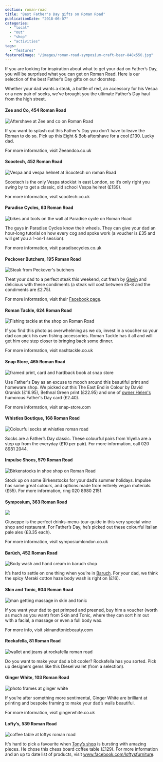 ```yaml
---
section: roman-road
title: "Best Father's Day gifts on Roman Road"
publicationDate: "2018-06-07"
categories: 
  - "local"
  - "out"
  - "shop"
  - "activities"
tags: 
  - "features"
featuredImage: "/images/roman-road-symposium-craft-beer-848x550.jpg"
---
```


If you are looking for inspiration about what to get your dad on Father’s Day, you will be surprised what you can get on Roman Road. Here is our selection of the best Father’s Day gifts on our doorstep.

Whether your dad wants a steak, a bottle of red, an accessory for his Vespa or a new pair of socks, we’ve brought you the ultimate Father’s Day haul from the high street.

#### Zee and Co, 454 Roman Road

![Aftershave at Zee and co on Roman Road](/images/roman-road-zee-co-menswear.jpg)

If you want to splash out this Father's Day you don't have to leave the Roman to do so. Pick up this Eight & Bob aftershave for a cool £130. Lucky dad.

For more information, visit Zeeandco.co.uk

#### Scootech, 452 Roman Road

![Vespa and vespa helmet at Scootech on roman Road](/images/roman-road-scootech-vespa.jpg)

Scootech is the only Vespa stockist in east London, so it’s only right you swing by to get a classic, old school Vespa helmet (£139).

For more information, visit scootech.co.uk

#### Paradise Cycles, 63 Roman Road

![bikes and tools on the wall at Paradise cycle on Roman Road](/images/roman-road-paradise-cycles-fathers-day.jpg)

The guys in Paradise Cycles know their wheels. They can give your dad an hour-long tutorial on how every cog and spoke work (a voucher is £35 and will get you a 1-on-1 session).

For more information, visit paradisecycles.co.uk

#### Peckover Butchers, 195 Roman Road

![Steak from Peckover's butchers](/images/roman-road-peckovers-butchers-fathers-day-1.jpg)

Treat your dad to a perfect steak this weekend, cut fresh by [Gavin](https://romanroadlondon.com/peckover-butchers-roman-road-interview/) and delicious with these condiments (a steak will cost between £5-8 and the condiments are £2.75).

For more information, visit their [Facebook page](https://www.facebook.com/Peckover-Traditional-Butchers-150482241775222/).

#### Roman Tackle, 624 Roman Road

![Fishing tackle at the shop on Roman Road](/images/roman-road-fishing-tackle-shop.jpg)

If you find this photo as overwhelming as we do, invest in a voucher so your dad can pick his own fishing accessories. Roman Tackle has it all and will get him one step closer to bringing back some dinner.

For more information, visit nashtackle.co.uk

#### Snap Store, 465 Roman Road

![framed print, card and hardback book at snap store](/images/roman-road-snap-fathers-day.jpg)

Use Father's Day as an excuse to mooch around this beautiful print and homeware shop. We picked out this The East End in Colour by David Granick (£16.95), Bethnal Green print (£22.95) and one of [owner Helen's](https://romanroadlondon.com/helen-fisher-snap-store-interview/) humorous Father's Day card (£2.40).

For more information, visit snap-store.com

#### Whistles Boutique, 168 Roman Road

![Colourful socks at whistles roman road](/images/roman-road-whistles-fathers-day.jpg)

Socks are a Father’s Day classic. These colourful pairs from Viyella are a step up from the everyday (£10 per pair). For more information, call 020 8981 2044.

#### Impulse Shoes, 579 Roman Road

![Birkenstocks in shoe shop on Roman Road](/images/roman-road-shoe-shop-fathers-day.jpg)

Stock up on some Birkenstocks for your dad’s summer holidays. Impulse has some great colours, and options made from entirely vegan materials (£55). For more information, ring 020 8980 2151.

#### Symposium, 363 Roman Road

![](/images/roman-road-symposium-craft-beer-848x550.jpg)

Giuseppe is the perfect drinks-menu-tour-guide in this very special wine shop and restaurant. For Father’s Day, he’s picked out these colourful Italian pale ales (£3.35 each).

For more information, visit symposiumlondon.co.uk

#### Barüch, 452 Roman Road

![Body wash and hand cream in baruch shop](/images/roman-road-baruch-fathers-day.jpg)

It’s hard to settle on one thing when you’re in [Baruch](https://romanroadlondon.com/angela-knowles-baruch-boutique/). For your dad, we think the spicy Meraki cotton haze body wash is right on (£16).

#### Skin and Tonic, 604 Roman Road

![man getting massage in skin and tonic](/images/roman-road-skin-and-tonic.jpg)

If you want your dad to get primped and preened, buy him a voucher (worth as much as you want) from Skin and Tonic, where they can sort him out with a facial, a massage or even a full body wax.

For more info, visit skinandtonicbeauty.com

#### Rockafella, 81 Roman Road

![wallet and jeans at rockafella roman road](/images/Globe-Town-Roman-Road-E2-shop-29.jpg)

Do you want to make your dad a bit cooler? Rockafella has you sorted. Pick up designers gems like this Diesel wallet (from a selection).

#### Ginger White, 103 Roman Road

![photo frames at ginger white](/images/ginger-white-roman-road.jpg)

If you’re after something more sentimental, Ginger White are brilliant at printing and bespoke framing to make your dad’s walls beautiful.

For more information, visit gingerwhite.co.uk

#### Lofty’s, 539 Roman Road

![coffee table at loftys roman road](/images/roman-road-loftys-furniture-fathers-day.jpg)

It's hard to pick a favourite when [Tony’s shop](https://romanroadlondon.com/loftys-furniture-shop/) is bursting with amazing pieces. He chose this chess board coffee table (£129). For more information and an up to date list of products, visit www.facebook.com/loftysfurniture.
